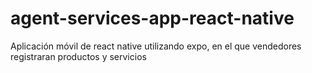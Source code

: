 # agent-services-app-react-native
Aplicación móvil de react native utilizando expo, en el que vendedores registraran productos y servicios
